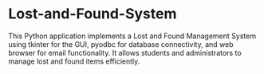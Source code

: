 # Lost-and-Found-System
This Python application implements a Lost and Found Management System using tkinter for the GUI, pyodbc for database connectivity, and web browser for email functionality. It allows students and administrators to manage lost and found items efficiently.
